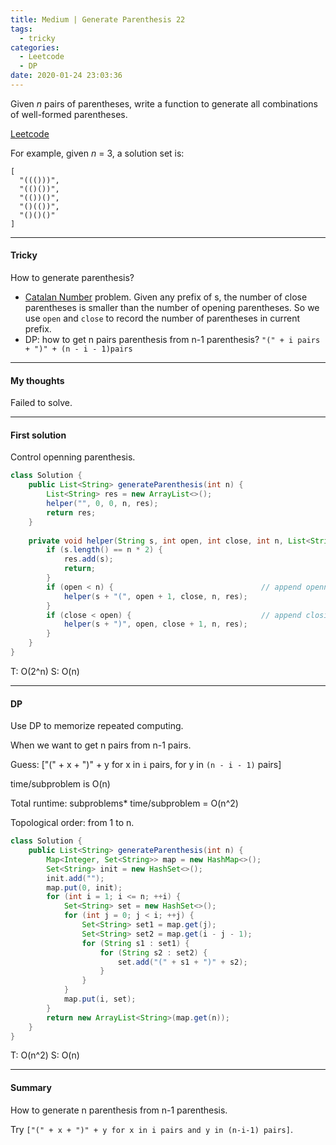 ```yaml
---
title: Medium | Generate Parenthesis 22
tags:
  - tricky
categories:
  - Leetcode
  - DP
date: 2020-01-24 23:03:36
---
```


Given *n* pairs of parentheses, write a function to generate all combinations of well-formed parentheses.

[Leetcode](https://leetcode.com/problems/generate-parentheses/)

<!--more-->

For example, given *n* = 3, a solution set is:

```
[
  "((()))",
  "(()())",
  "(())()",
  "()(())",
  "()()()"
]
```

---

#### Tricky 

How to generate parenthesis?

* [Catalan Number](https://www.cnblogs.com/Morning-Glory/p/11747744.html) problem. Given any prefix of s, the number of close parentheses is smaller than the number of opening parentheses. So we use `open` and `close` to record the number of parentheses in current prefix.
* DP: how to get n pairs parenthesis from n-1 parenthesis? `"(" + i pairs + ")" + (n - i - 1)pairs`

---

#### My thoughts 

Failed to solve.

---

#### First solution 

Control openning parenthesis.

```java
class Solution {
    public List<String> generateParenthesis(int n) {
        List<String> res = new ArrayList<>();
        helper("", 0, 0, n, res);
        return res;
    }
    
    private void helper(String s, int open, int close, int n, List<String> res) {
        if (s.length() == n * 2) {
            res.add(s);
            return;
        }
        if (open < n) {                                 // append openning parenthese
            helper(s + "(", open + 1, close, n, res);    
        }
        if (close < open) {                             // append closing parenthese
            helper(s + ")", open, close + 1, n, res);
        }
    }
}
```

T: O(2^n) 			S: O(n)

---

#### DP

Use DP to memorize repeated computing.

When we want to get n pairs from n-1 pairs.

Guess: ["(" + x + ")" + y for x in `i` pairs, for y in `(n - i - 1)` pairs]

time/subproblem is O(n)

Total runtime: subproblems* time/subproblem = O(n^2)

Topological order: from 1 to n.

```java
class Solution {
    public List<String> generateParenthesis(int n) {
        Map<Integer, Set<String>> map = new HashMap<>();
        Set<String> init = new HashSet<>();
        init.add("");
        map.put(0, init);
        for (int i = 1; i <= n; ++i) {
            Set<String> set = new HashSet<>();
            for (int j = 0; j < i; ++j) {
                Set<String> set1 = map.get(j);
                Set<String> set2 = map.get(i - j - 1);
                for (String s1 : set1) {
                    for (String s2 : set2) {
                        set.add("(" + s1 + ")" + s2);
                    }
                }
            }
            map.put(i, set);
        }
        return new ArrayList<String>(map.get(n));
    }
}
```

T: O(n^2)			S: O(n)

---

#### Summary 

How to generate n parenthesis from n-1 parenthesis.

Try `["(" + x + ")" + y for x in i pairs and y in (n-i-1) pairs]`.